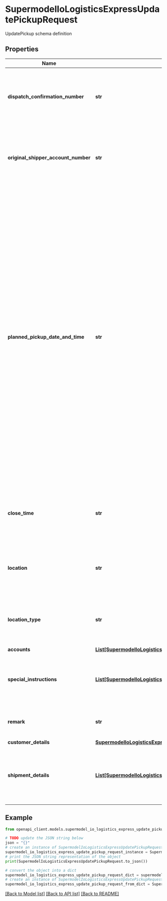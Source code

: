 # SupermodelIoLogisticsExpressUpdatePickupRequest

UpdatePickup schema definition

## Properties

Name | Type | Description | Notes
------------ | ------------- | ------------- | -------------
**dispatch_confirmation_number** | **str** | Please enter Dispatch confirmation number which identifies the already scheduled pickup | 
**original_shipper_account_number** | **str** | Please enter the shipper account number which was used during the scheduled pickup creation | 
**planned_pickup_date_and_time** | **str** | Identifies the date and time the package is ready for pickup Both the date and time portions of the string are expected to be used. The date should not be a past date or a date more than 10 days in the future. The time is the local time of the shipment based on the shipper&#39;s time zone. The date component must be in the format: YYYY-MM-DD; the time component must be in the format: HH:MM:SS using a 24 hour clock. The date and time parts are separated by the letter T (e.g. 2006-06-26T17:00:00 GMT+01:00).&lt;BR&gt;                            | 
**close_time** | **str** | The latest time the location premises is available to dispatch the DHL Express shipment. (HH:MM)  | [optional] 
**location** | **str** | Provides information on where the package should be picked up by DHL courier. &lt;BR&gt;                            | [optional] 
**location_type** | **str** | Provides information on where the package should be picked up by DHL courier. &lt;BR&gt;                            | [optional] 
**accounts** | [**List[SupermodelIoLogisticsExpressAccount]**](SupermodelIoLogisticsExpressAccount.md) |  | 
**special_instructions** | [**List[SupermodelIoLogisticsExpressPickupRequestSpecialInstructionsInner]**](SupermodelIoLogisticsExpressPickupRequestSpecialInstructionsInner.md) | Details special pickup instructions you may wish to send to the DHL Courier. | [optional] 
**remark** | **str** | Please provide additional pickup remark | [optional] 
**customer_details** | [**SupermodelIoLogisticsExpressPickupRequestCustomerDetails**](SupermodelIoLogisticsExpressPickupRequestCustomerDetails.md) |  | 
**shipment_details** | [**List[SupermodelIoLogisticsExpressUpdatePickupRequestShipmentDetailsInner]**](SupermodelIoLogisticsExpressUpdatePickupRequestShipmentDetailsInner.md) | Please provide updated details related to shipment you want update the pickup for | [optional] 

## Example

```python
from openapi_client.models.supermodel_io_logistics_express_update_pickup_request import SupermodelIoLogisticsExpressUpdatePickupRequest

# TODO update the JSON string below
json = "{}"
# create an instance of SupermodelIoLogisticsExpressUpdatePickupRequest from a JSON string
supermodel_io_logistics_express_update_pickup_request_instance = SupermodelIoLogisticsExpressUpdatePickupRequest.from_json(json)
# print the JSON string representation of the object
print(SupermodelIoLogisticsExpressUpdatePickupRequest.to_json())

# convert the object into a dict
supermodel_io_logistics_express_update_pickup_request_dict = supermodel_io_logistics_express_update_pickup_request_instance.to_dict()
# create an instance of SupermodelIoLogisticsExpressUpdatePickupRequest from a dict
supermodel_io_logistics_express_update_pickup_request_from_dict = SupermodelIoLogisticsExpressUpdatePickupRequest.from_dict(supermodel_io_logistics_express_update_pickup_request_dict)
```
[[Back to Model list]](../README.md#documentation-for-models) [[Back to API list]](../README.md#documentation-for-api-endpoints) [[Back to README]](../README.md)


